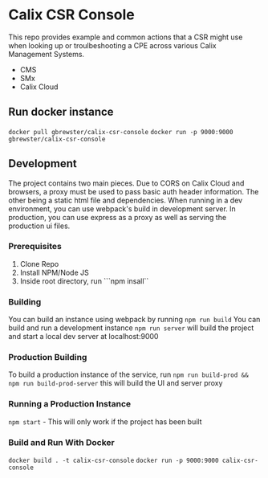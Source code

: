 # Calix CSR Console
This repo provides example and common actions that a CSR might use when looking up or troulbeshooting a CPE across various Calix Management Systems. 
* CMS
* SMx
* Calix Cloud

## Run docker instance
```docker pull gbrewster/calix-csr-console```
```docker run -p 9000:9000 gbrewster/calix-csr-console```

## Development
The project contains two main pieces. Due to CORS on Calix Cloud and browsers, a proxy must be used to pass basic auth header information. The other being a static html file and dependencies. When running in a dev environment, you can use webpack's build in development server. In production, you can use express as a proxy as well as serving the production ui files. 

### Prerequisites
1) Clone Repo
2) Install NPM/Node JS
3) Inside root directory, run ```npm insall``

### Building
You can build an instance using webpack by running ```npm run build```
You can build and run a development instance ```npm run server``` will build the project and start a local dev server at localhost:9000

### Production Building
To build a production instance of the service, run ```npm run build-prod && npm run build-prod-server``` this will build the UI and server proxy

### Running a Production Instance 
```npm start``` - This will only work if the project has been built

### Build and Run With Docker
```docker build . -t calix-csr-console```
```docker run -p 9000:9000 calix-csr-console```

